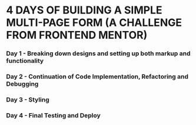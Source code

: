 # 4 DAYS OF BUILDING A SIMPLE MULTI-PAGE FORM (A CHALLENGE FROM FRONTEND MENTOR)

### Day 1 - Breaking down designs and setting up both markup and functionality

### Day 2 - Continuation of Code Implementation, Refactoring and Debugging

### Day 3 - Styling

### Day 4 - Final Testing and Deploy
